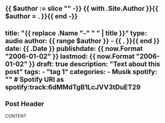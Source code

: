 {{ $author := slice "" -}}
{{ with .Site.Author }}{{ $author = . }}{{ end -}}
---
title: "{{ replace .Name "-" " " | title }}"
type: audio
author: {{ range $author }}
    - {{ . }}{{ end }} 
date: {{ .Date }}
publishdate: {{ now.Format "2006-01-02" }}
lastmod: {{ now.Format "2006-01-02" }}
draft: true
description: "Text about this post"
tags:
    - "tag 1"
categories:
    - Musik
spotify: "" # Spotify URI as spotify:track:6dMMdTgB1LcJVV3tDuET29
---

## Post Header

CONTENT
